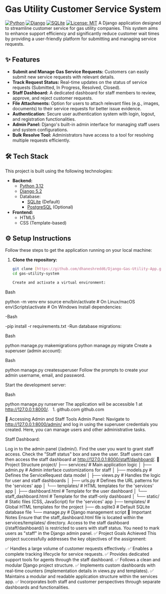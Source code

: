 # Gas Utility Customer Service System

[![Python](https://img.shields.io/badge/Python-3.12-blue.svg)](https://www.python.org/downloads/release/python-3120/)
[![Django](https://img.shields.io/badge/Django-5.2-green.svg)](https://www.djangoproject.com/)
[![SQLite](https://img.shields.io/badge/SQLite-3-lightgray.svg)](https://www.sqlite.org/index.html)
[![License: MIT](https://img.shields.io/badge/License-MIT-yellow.svg)](https://opensource.org/licenses/MIT) A Django application designed to streamline customer service for gas utility companies. This system aims to enhance support efficiency and significantly reduce customer wait times by providing a user-friendly platform for submitting and managing service requests.

## ✨ Features

- **Submit and Manage Gas Service Requests:** Customers can easily submit new service requests with relevant details.
- **Track Request Status:** Real-time updates on the status of service requests (Submitted, In Progress, Resolved, Closed).
- **Staff Dashboard:** A dedicated dashboard for staff members to review, approve, and reject customer requests.
- **File Attachments:** Option for users to attach relevant files (e.g., images, documents) to their service requests for better issue evidence.
- **Authentication:** Secure user authentication system with login, logout, and registration functionalities.
- **Admin Panel:** Django's built-in admin interface for managing staff users and system configurations.
- **Bulk Resolve Tool:** Administrators have access to a tool for resolving multiple requests efficiently.

## 🛠️ Tech Stack

This project is built using the following technologies:

- **Backend:**
    - [Python 3.12](https://www.python.org/downloads/release/python-3120/)
    - [Django 5.2](https://www.djangoproject.com/)
    - Database:
        - [SQLite](https://www.sqlite.org/index.html) (Default)
        - [PostgreSQL](https://www.postgresql.org/) (Optional)
- **Frontend:**
    - HTML5
    - CSS (Template-based)

## ⚙️ Setup Instructions

Follow these steps to get the application running on your local machine:

1. **Clone the repository:**
   ```bash
   git clone [https://github.com/dhaneshredd6/Django-Gas-Utility-App.git](https://github.com/dhaneshredd6/Django-Gas-Utility-App.git)
   cd gas-utility-system

   Create and activate a virtual environment:

Bash

python -m venv env
source env/bin/activate  # On Linux/macOS
env\Scripts\activate   # On Windows
Install dependencies:

 -Bash

-pip install -r requirements.txt
-Run database migrations:

Bash

python manage.py makemigrations
python manage.py migrate
Create a superuser (admin account):

Bash

python manage.py createsuperuser
Follow the prompts to create your admin username, email, and password.

Start the development server:

Bash

python manage.py runserver
The application will be accessible 1  at http://127.0.0.1:8000/.   
 1. 
github.com
github.com

🔑 Accessing Admin and Staff Tools
Admin Panel: Navigate to http://127.0.0.1:8000/admin/ and log in using the superuser credentials you created. Here, you can manage users and other administrative tasks.

Staff Dashboard:

Log in to the admin panel (/admin/).
Find the user you want to grant staff access.
Check the "Staff status" box and save the user.
Staff users can then access the staff dashboard at http://127.0.0.1:8000/staff/dashboard/.
📂 Project Structure
project/
├── services/                 # Main application logic
│   ├── admin.py              # Admin interface customizations for staff
│   ├── models.py             # Defines the ServiceRequest data model
│   ├── views.py              # Handles the logic for user and staff dashboards
│   ├── urls.py               # Defines the URL patterns for the 'services' app
│   └── templates/          # HTML templates for the 'services' app
│       ├── dashboard.html    # Template for the user dashboard
│       └── staff_dashboard.html # Template for the staff-only dashboard
│   └── static/               # Static files (CSS, JavaScript) for the 'services' app
├── templates/                # Global HTML templates for the project
├── db.sqlite3                # Default SQLite database file
└── manage.py                 # Django management script
📌 Important Notes
Ensure that the staff_dashboard.html file is located within the services/templates/ directory.
Access to the staff dashboard (/staff/dashboard/) is restricted to users with staff status. You need to mark users as "staff" in the Django admin panel.
✅ Project Goals Achieved
This project successfully addresses the key objectives of the assignment:

✅ Handles a large volume of customer requests effectively.
✅ Enables a complete tracking lifecycle for service requests.
✅ Provides dedicated support tools for agents through the staff dashboard.
✅ Follows a clean and modular Django project structure.
✅ Implements custom dashboards with real-time counters (implementation details in views.py and templates).
✅ Maintains a modular and readable application structure within the services app.
✅ Incorporates both staff and customer perspectives through separate dashboards and functionalities.
